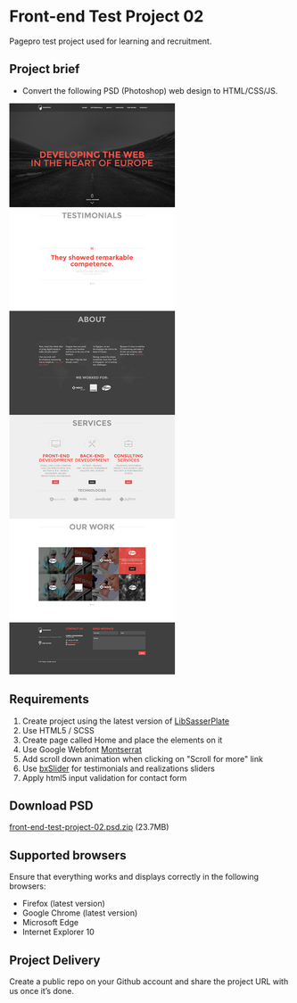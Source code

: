Front-end Test Project 02
=========================
Pagepro test project used for learning and recruitment.

## Project brief
- Convert the following PSD (Photoshop) web design to HTML/CSS/JS.

![Pagepro](front-end-test-project-02.jpg)

## Requirements
1. Create project using the latest version of [LibSasserPlate](https://github.com/Pagepro/libsasserplate)
2. Use HTML5 / SCSS
3. Create page called Home and place the elements on it
4. Use Google Webfont [Montserrat](https://www.google.com/fonts/specimen/Montserrat)
5. Add scroll down animation when clicking on "Scroll for more" link
6. Use [bxSlider](http://bxslider.com/) for testimonials and realizations sliders
7. Apply html5 input validation for contact form


## Download PSD
[front-end-test-project-02.psd.zip](front-end-test-project-02.psd.zip?raw=true) (23.7MB)

## Supported browsers
Ensure that everything works and displays correctly in the following browsers:

- Firefox (latest version)
- Google Chrome (latest version)
- Microsoft Edge
- Internet Explorer 10

## Project Delivery
Create a public repo on your Github account and share the project URL with us once it’s done.
